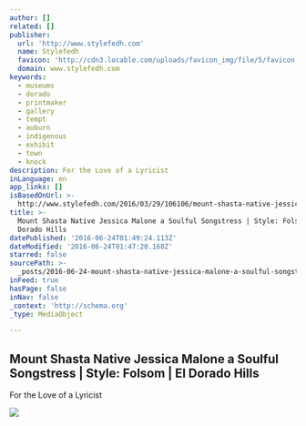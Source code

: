 ```yaml
---
author: []
related: []
publisher:
  url: 'http://www.stylefedh.com'
  name: Stylefedh
  favicon: 'http://cdn3.locable.com/uploads/favicon_img/file/5/favicon.ico'
  domain: www.stylefedh.com
keywords:
  - museums
  - dorado
  - printmaker
  - gallery
  - tempt
  - auburn
  - indigenous
  - exhibit
  - town
  - knock
description: For the Love of a Lyricist
inLanguage: en
app_links: []
isBasedOnUrl: >-
  http://www.stylefedh.com/2016/03/29/106106/mount-shasta-native-jessica-malone-a-soulful-songstress
title: >-
  Mount Shasta Native Jessica Malone a Soulful Songstress | Style: Folsom | El
  Dorado Hills
datePublished: '2016-06-24T01:49:24.113Z'
dateModified: '2016-06-24T01:47:20.168Z'
starred: false
sourcePath: >-
  _posts/2016-06-24-mount-shasta-native-jessica-malone-a-soulful-songstress-or-st.md
inFeed: true
hasPage: false
inNav: false
_context: 'http://schema.org'
_type: MediaObject

---
```

<article style=""><h1>Mount Shasta Native Jessica Malone a Soulful Songstress | Style: Folsom | El Dorado Hills</h1><p>For the Love of a Lyricist</p><img src="http://locable-assets-production.s3.amazonaws.com/uploads/resource/file/243122/gallery__DSC8488_fedhs_thearts_cmy.jpg?1466732837" /></article>